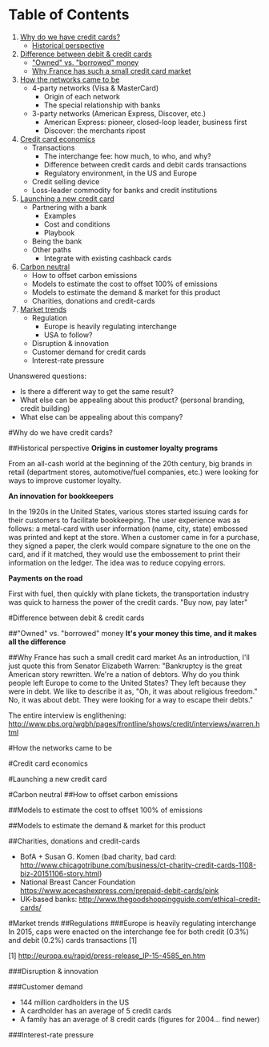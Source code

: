 Table of Contents
=================

1. [Why do we have credit cards?](#why-do-we-have-credit-cards)
    - [Historical perspective](#historical-perspective)
2. [Difference between debit & credit cards](#difference-between-debit-credit-cards)
    - ["Owned" vs. "borrowed" money](#owned-vs-borrowed-money)
    - [Why France has such a small credit card market](#why-france-has-such-a-small-credit-card-market)
3. [How the networks came to be](#how-the-networks-came-to-be)
    - 4-party networks (Visa & MasterCard)
        + Origin of each network
        + The special relationship with banks
    - 3-party networks (American Express, Discover, etc.)
        + American Express: pioneer, closed-loop leader, business first
        + Discover: the merchants ripost
4. [Credit card economics](#credit-card-economics)
    - Transactions
        + The interchange fee: how much, to who, and why?
        + Difference between credit cards and debit cards transactions
        + Regulatory environment, in the US and Europe
    - Credit selling device
    - Loss-leader commodity for banks and credit institutions
5. [Launching a new credit card](#launching-a-new-credit-card)
    - Partnering with a bank
        + Examples
        + Cost and conditions
        + Playbook
    - Being the bank
    - Other paths
        + Integrate with existing cashback cards
6. [Carbon neutral](#carbon-neutral)
    - How to offset carbon emissions
    - Models to estimate the cost to offset 100% of emissions
    - Models to estimate the demand & market for this product
    - Charities, donations and credit-cards
7. [Market trends](#market-trends)
    - Regulation
      + Europe is heavily regulating interchange
      + USA to follow?
    - Disruption & innovation
    - Customer demand for credit cards
    - Interest-rate pressure
    
Unanswered questions:
+ Is there a different way to get the same result?
+ What else can be appealing about this product? (personal branding, credit building)
+ What else can be appealing about this company?


#Why do we have credit cards?

##Historical perspective
**Origins in customer loyalty programs**

From an all-cash world at the beginning of the 20th century, big brands in retail (department stores, automotive/fuel companies, etc.) were looking for ways to improve customer loyalty.

**An innovation for bookkeepers**

In the 1920s in the United States, various stores started issuing cards for their customers to facilitate bookkeeping. The user experience was as follows: a metal-card with user information (name, city, state) embossed was printed and kept at the store. When a customer came in for a purchase, they signed a paper, the clerk would compare signature to the one on the card, and if it matched, they would use the embossement to print their information on the ledger. The idea was to reduce copying errors.

**Payments on the road**

First with fuel, then quickly with plane tickets, the transportation industry was quick to harness the power of the credit cards. "Buy now, pay later" 


#Difference between debit & credit cards

##"Owned" vs. "borrowed" money
**It's your money this time, and it makes all the difference**

##Why France has such a small credit card market
As an introduction, I'll just quote this from Senator Elizabeth Warren:
"Bankruptcy is the great American story rewritten. We're a nation of debtors. Why do you think people left Europe to come to the United States? They left because they were in debt. We like to describe it as, "Oh, it was about religious freedom." No, it was about debt. They were looking for a way to escape their debts."

The entire interview is englithening: http://www.pbs.org/wgbh/pages/frontline/shows/credit/interviews/warren.html

#How the networks came to be

#Credit card economics

#Launching a new credit card

#Carbon neutral
##How to offset carbon emissions

##Models to estimate the cost to offset 100% of emissions

##Models to estimate the demand & market for this product

##Charities, donations and credit-cards
+ BofA + Susan G. Komen (bad charity, bad card: http://www.chicagotribune.com/business/ct-charity-credit-cards-1108-biz-20151106-story.html)
+ National Breast Cancer Foundation https://www.acecashexpress.com/prepaid-debit-cards/pink
+ UK-based banks: http://www.thegoodshoppingguide.com/ethical-credit-cards/


#Market trends
##Regulations
###Europe is heavily regulating interchange
In 2015, caps were enacted on the interchange fee for both credit (0.3%) and debit (0.2%) cards transactions [1]

[1] http://europa.eu/rapid/press-release_IP-15-4585_en.htm

###Disruption & innovation

###Customer demand
* 144 million cardholders in the US
* A cardholder has an average of 5 credit cards
* A family has an average of 8 credit cards
(figures for 2004… find newer)

###Interest-rate pressure